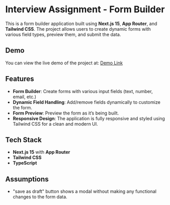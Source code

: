 # Interview Assignment - Form Builder

This is a form builder application built using **Next.js 15**, **App Router**, and **Tailwind CSS**. The project allows users to create dynamic forms with various field types, preview them, and submit the data.

## Demo

You can view the live demo of the project at:
[Demo Link](https://peerlist-fe-task.vercel.app/)

## Features

- **Form Builder**: Create forms with various input fields (text, number, email, etc.)
- **Dynamic Field Handling**: Add/remove fields dynamically to customize the form.
- **Form Preview**: Preview the form as it’s being built.
- **Responsive Design**: The application is fully responsive and styled using Tailwind CSS for a clean and modern UI.

## Tech Stack

- **Next.js 15** with **App Router**
- **Tailwind CSS**
- **TypeScript**

## Assumptions

- "save as draft" button shows a modal without making any functional changes to the form data.
